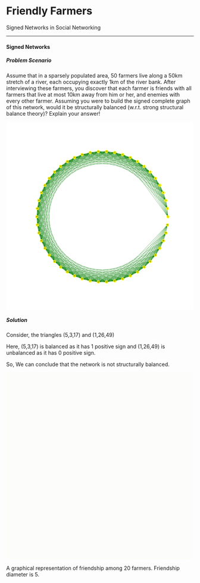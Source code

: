 # Friendly Farmers
 Signed Networks in Social Networking
___

<h4>Signed Networks</h4>

<h5>Problem Scenario</h5>
<p>
Assume that in a sparsely populated area, 50 farmers live along a 50km stretch of a river,
each occupying exactly 1km of the river bank. After interviewing these farmers, you discover
that each farmer is friends with all farmers that live at most 10km away from him or her,
and enemies with every other farmer. Assuming you were to build the signed complete graph
of this network, would it be structurally balanced (w.r.t. strong structural balance theory)?
Explain your answer!
</p>
<img src='FriendlyFarmers.svg' width=1000  align="middle">

<h5>Solution</h5>
<p>
Consider, the triangles (5,3,17) and (1,26,49)

Here, (5,3,17) is balanced as it has 1 positive sign and (1,26,49) is unbalanced as it has 0 positive sign.

So, We can conclude that the network is not structurally balanced.

</p>

<img src='FriendlyFarmers.gif' width=500>

<p>A graphical representation of friendship among 20 farmers. Friendship diameter is 5.